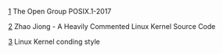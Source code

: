 [1](https://pubs.opengroup.org/onlinepubs/9699919799/) The Open Group POSIX.1-2017

[2](http://www.oldlinux.org/download/ECLK-5.0-WithCover.pdf) Zhao Jiong - A Heavily Commented Linux Kernel Source Code

[3](https://kernel.org/doc/html/latest/process/coding-style.html) Linux Kernel conding style